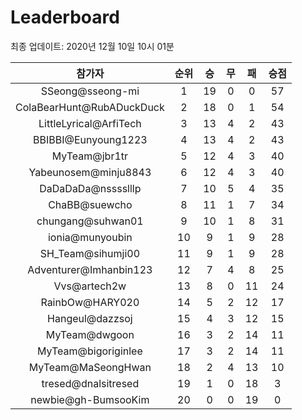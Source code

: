 # Leaderboard
최종 업데이트: 2020년 12월 10일 10시 01분




| 참가자 | 순위 | 승 | 무 | 패 | 승점 |
|:---:|:---:|:---:|:---:|:---:|:---:|
| SSeong@sseong-mi | 1 | 19 | 0 | 0 | 57 |
| ColaBearHunt@RubADuckDuck | 2 | 18 | 0 | 1 | 54 |
| LittleLyrical@ArfiTech | 3 | 13 | 4 | 2 | 43 |
| BBIBBI@Eunyoung1223 | 4 | 13 | 4 | 2 | 43 |
| MyTeam@jbr1tr | 5 | 12 | 4 | 3 | 40 |
| Yabeunosem@minju8843 | 6 | 12 | 4 | 3 | 40 |
| DaDaDaDa@nsssslllp | 7 | 10 | 5 | 4 | 35 |
| ChaBB@suewcho | 8 | 11 | 1 | 7 | 34 |
| chungang@suhwan01 | 9 | 10 | 1 | 8 | 31 |
| ionia@munyoubin | 10 | 9 | 1 | 9 | 28 |
| SH_Team@sihumji00 | 11 | 9 | 1 | 9 | 28 |
| Adventurer@Imhanbin123 | 12 | 7 | 4 | 8 | 25 |
| Vvs@artech2w | 13 | 8 | 0 | 11 | 24 |
| RainbOw@HARY020 | 14 | 5 | 2 | 12 | 17 |
| Hangeul@dazzsoj | 15 | 4 | 3 | 12 | 15 |
| MyTeam@dwgoon | 16 | 3 | 2 | 14 | 11 |
| MyTeam@bigoriginlee | 17 | 3 | 2 | 14 | 11 |
| MyTeam@MaSeongHwan | 18 | 2 | 4 | 13 | 10 |
| tresed@dnalsitresed | 19 | 1 | 0 | 18 | 3 |
| newbie@gh-BumsooKim | 20 | 0 | 0 | 19 | 0 |